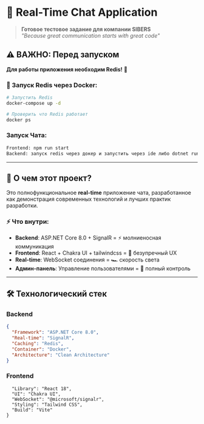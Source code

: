 # 💬 Real-Time Chat Application

> **Готовое тестовое задание для компании SIBERS**  
> *"Because great communication starts with great code"*

## ⚠️ ВАЖНО: Перед запуском

**Для работы приложения необходим Redis!** 🚨

### 🐳 Запуск Redis через Docker:
```bash
# Запустить Redis
docker-compose up -d

# Проверить что Redis работает
docker ps

```
### Запуск Чата:
```bash
Frontend: npm run start
Backend: запуск redis через докер и запустить через ide либо dotnet run
```
---

## 🚀 О чем этот проект?

Это полнофункциональное **real-time** приложение чата, разработанное как демонстрация современных технологий и лучших практик разработки.

### ⚡ Что внутри:
- **Backend**: ASP.NET Core 8.0 + SignalR = ⚡ молниеносная коммуникация
- **Frontend**: React + Chakra UI + tailwindcss = 🎨 безупречный UX
- **Real-time**: WebSocket соединения = 🏎️ скорость света
- **Админ-панель**: Управление пользователями = 👑 полный контроль

---

## 🛠 Технологический стек

### Backend
```json
{
  "Framework": "ASP.NET Core 8.0",
  "Real-time": "SignalR",
  "Caching": "Redis",
  "Container": "Docker",
  "Architecture": "Clean Architecture"
}
```
### Frontend
```json{
  "Library": "React 18",
  "UI": "Chakra UI",
  "WebSocket": "@microsoft/signalr",
  "Styling": "Tailwind CSS",
  "Build": "Vite"
}
```




